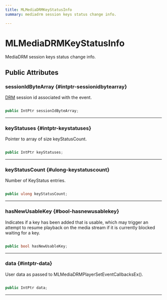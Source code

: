 ```yaml
---
title: MLMediaDRMKeyStatusInfo
summary: mediadrm session keys status change info. 

---
```


# MLMediaDRMKeyStatusInfo




MediaDRM session keys status change info.   





## Public Attributes

### sessionIdByteArray {#intptr-sessionidbytearray}

[DRM](/unity-api/api/UnityEngine.XR.MagicLeap/MLMedia/Player/Track/DRM/UnityEngine.XR.MagicLeap.MLMedia.Player.Track.DRM.md) session id associated with the event. 

```csharp

public IntPtr sessionIdByteArray;

```






-----------

### keyStatuses {#intptr-keystatuses}

Pointer to array of size keyStatusCount. 

```csharp

public IntPtr keyStatuses;

```






-----------

### keyStatusCount {#ulong-keystatuscount}

Number of KeyStatus entries. 

```csharp

public ulong keyStatusCount;

```






-----------

### hasNewUsableKey {#bool-hasnewusablekey}

Indicates if a key has been added that is usable, which may trigger an attempt to resume playback on the media stream if it is currently blocked waiting for a key. 

```csharp

public bool hasNewUsableKey;

```






-----------

### data {#intptr-data}

User data as passed to MLMediaDRMPlayerSetEventCallbacksEx(). 

```csharp

public IntPtr data;

```






-----------

